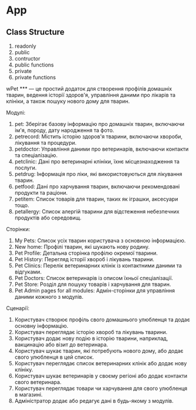 # App

## Class Structure
1) readonly
2) public
3) contructor
4) public functions
5) private
6) private functions


wPet *** — це простий додаток для створення профілів домашніх тварин, ведення історії здоров'я, управління даними про лікарів та клініки, а також пошуку нового дому для тварин.

Модулі:
1. pet: Зберігає базову інформацію про домашніх тварин, включаючи ім'я, породу, дату народження та фото.
2. petrecord: Містить історію здоров'я тварини, включаючи хвороби, лікування та процедури.
3. petdoctor: Управління даними про ветеринарів, включаючи контакти та спеціалізацію.
4. petclinic: Дані про ветеринарні клініки, їхнє місцезнаходження та послуги.
5. petdrug: Інформація про ліки, які використовуються для лікування тварин.
6. petfood: Дані про харчування тварин, включаючи рекомендовані продукти та раціони.
7. petitem: Список товарів для тварин, таких як іграшки, аксесуари тощо.
8. petallergy: Список алергій тварини для відстеження небезпечних продуктів або середовищ.

Сторінки:
1. My Pets: Список усіх тварин користувача з основною інформацією.
2. New home: Профілі тварин, які шукають нову родину.
3. Pet Profile: Детальна сторінка профілю окремої тварини.
4. Pet History: Перегляд історії хвороб і лікувань тварини.
5. Pet Clinics: Перелік ветеринарних клінік із контактними даними та відгуками.
6. Pet Doctors: Список ветеринарів із описом їхньої спеціалізації.
7. Pet Store: Розділ для пошуку товарів і харчування для тварин.
8. Pet Admin pages for all modules: Адмін-сторінки для управління даними кожного з модулів.

Сценарії:
1. Користувач створює профіль свого домашнього улюбленця та додає основну інформацію.
2. Користувач переглядає історію хвороб та лікувань тварини.
3. Користувач додає нову подію в історію тварини, наприклад, вакцинацію або візит до ветеринара.
4. Користувач шукає тварин, які потребують нового дому, або додає свого улюбленця в цей список.
5. Користувач переглядає список ветеринарних клінік або додає нову клініку.
6. Користувач шукає ветеринарів у своєму регіоні або додає контакти свого ветеринара.
7. Користувач переглядає товари чи харчування для свого улюбленця в магазині.
8. Адміністратор додає або редагує дані в будь-якому з модулів.